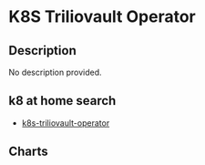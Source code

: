 # K8S Triliovault Operator

## Description

No description provided.

## k8 at home search

- [k8s-triliovault-operator](https://nanne.dev/k8s-at-home-search/#/k8s-triliovault-operator)

## Charts


